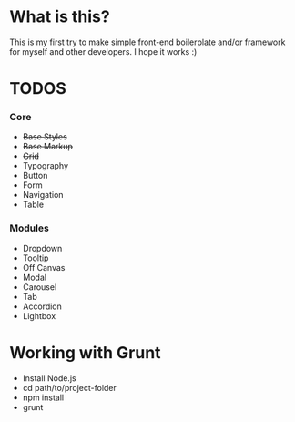 What is this?
===

This is my first try to make simple front-end boilerplate and/or framework for myself and other developers. I hope it works :)

TODOS
===

### Core

- ~~Base Styles~~
- ~~Base Markup~~
- ~~Grid~~
- Typography
- Button
- Form
- Navigation
- Table

### Modules

- Dropdown
- Tooltip
- Off Canvas
- Modal
- Carousel
- Tab
- Accordion
- Lightbox

Working with Grunt
===

- Install Node.js
- cd path/to/project-folder
- npm install
- grunt